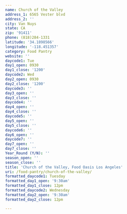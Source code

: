 ```yaml
---
name: Church of the Valley
address_1: 6565 Vester blvd
address_2: ''
city: Van Nuys
state: CA
zip: '91411'
phone: (818)284-1331
latitude: '34.1898566'
longitude: '-118.451357'
category: Food Pantry
website: ''
daycode1: Tue
day1_open: 0930
day1_close: '1200'
daycode2: Wed
day2_open: 0930
day2_close: '1200'
daycode3: ''
day3_open: ''
day3_close: ''
daycode4: ''
day4_open: ''
day4_close: ''
daycode5: ''
day5_open: ''
day5_close: ''
daycode6: ''
day6_open: ''
daycode7: ''
day7_open: ''
day7_close: ''
Year_Round (Y/N): ''
season_open: ''
season_close: ''
title: 'Church of the Valley, Food Oasis Los Angeles'
uri: /food-pantry/church-of-the-valley/
formatted_daycode1: Tuesday
formatted_day1_open: '9:30am'
formatted_day1_close: 12pm
formatted_daycode2: Wednesday
formatted_day2_open: '9:30am'
formatted_day2_close: 12pm

---
```

